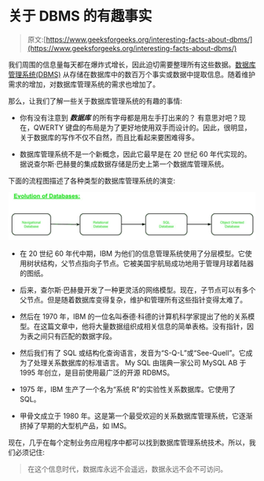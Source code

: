 # 关于 DBMS 的有趣事实

> 原文:[https://www.geeksforgeeks.org/interesting-facts-about-dbms/](https://www.geeksforgeeks.org/interesting-facts-about-dbms/)

我们周围的信息量每天都在爆炸式增长，因此迫切需要整理所有这些数据。[数据库管理系统(DBMS)](https://www.geeksforgeeks.org/introduction-of-dbms-database-management-system-set-1/) 从存储在数据库中的数百万个事实或数据中提取信息。随着维护需求的增加，对数据库管理系统的需求也增加了。

那么，让我们了解一些关于数据库管理系统的有趣的事情:

*   你有没有注意到 ***数据库*** 的所有字母都是用左手打出来的？
    有意思对吧？现在，QWERTY 键盘的布局是为了更好地使用双手而设计的。因此，很明显，关于数据库的写作不仅不自然，而且比看起来要困难得多。

*   数据库管理系统不是一个新概念，因此它最早是在 20 世纪 60 年代实现的。据说查尔斯·巴赫曼的集成数据存储是历史上第一个数据库管理系统。

下面的流程图描述了各种类型的数据库管理系统的演变:

![](img/dae7c2117b666780ef3f9e09f639ac9c.png)

*   在 20 世纪 60 年代中期，IBM 为他们的信息管理系统使用了分层模型。它使用树状结构，父节点指向子节点。它被美国宇航局成功地用于管理月球着陆器的图纸。

*   后来，查尔斯·巴赫曼开发了一种更灵活的网络模型。现在，子节点可以有多个父节点。但是随着数据库变得复杂，维护和管理所有这些指针变得太难了。

*   然后在 1970 年，IBM 的一位名叫泰德·科德的计算机科学家提出了他的关系模型。在这篇文章中，他将大量数据组织成相关信息的简单表格。没有指针，因为表之间只有匹配的数据字段。

*   然后我们有了 SQL 或结构化查询语言，发音为“S-Q-L”或“See-Quell”。它成为了处理关系数据库的标准语言。
    My SQL 由瑞典一家公司 MySQL AB 于 1995 年创立，是目前使用最广泛的开源 RDBMS。

*   1975 年，IBM 生产了一个名为“系统 R”的实验性关系数据库。它使用了 SQL。

*   甲骨文成立于 1980 年。这是第一个最受欢迎的关系数据库管理系统，它逐渐挤掉了早期的大型机产品，如 IMS。

现在，几乎在每个定制业务应用程序中都可以找到数据库管理系统技术。所以，我们必须记住:

> 在这个信息时代，数据库永远不会遥远，数据永远不会不可访问。